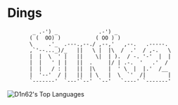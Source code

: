 # Dings
            _ .-') _             .-') _                  
           ( (  OO) )           ( OO ) )                 
           \     .'_  .---.,--./ ,--,'   ,--.   .-----.  
           ,`'--..._)/_   ||   \ |  |\  /  .'  / ,-.   \ 
           |  |  \  ' |   ||    \|  | ).  / -. '-'  |  | 
           |  |   ' | |   ||  .     |/ | .-.  '   .'  /  
           |  |   / : |   ||  |\    |  ' \  |  |.'  /__  
           |  '--'  / |   ||  | \   |  \  `'  /|       | 
           `-------'  `---'`--'  `--'   `----' `-------' 
![D1n62's Top Languages](https://github-readme-stats.vercel.app/api/top-langs/?username=D1n62&theme=prussian&show_icons=true&hide_border=true&layout=compact)
